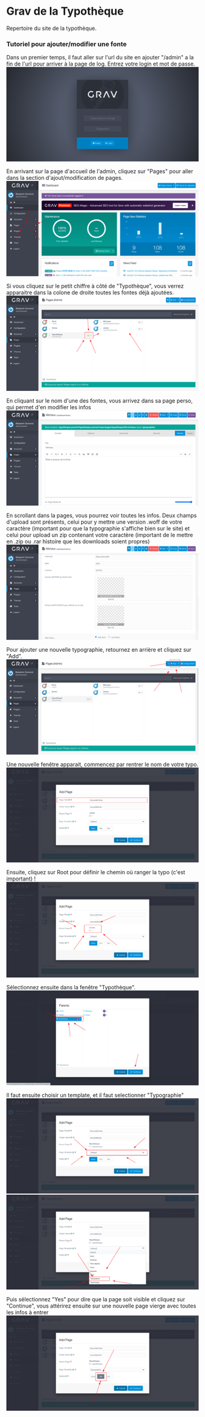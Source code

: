# Grav de la Typothèque

Repertoire du site de la typothèque.

### Tutoriel pour ajouter/modifier une fonte
Dans un premier temps, il faut aller sur l'url du site en ajouter "/admin" a la fin de l'url pour arriver à la page de log. Entrez votre login et mot de passe.
![utiliser le grav](imgdoc/img1.png)

En arrivant sur la page d'accueil de l'admin, cliquez sur "Pages" pour aller dans la section d'ajout/modification de pages.
![utiliser le grav](imgdoc/img2.png)

Si vous cliquez sur le petit chiffre à côté de "Typothèque", vous verrez apparaitre dans la colone de droite toutes les fontes déjà ajoutées.
![utiliser le grav](imgdoc/img3.png)

En cliquant sur le nom d'une des fontes, vous arrivez dans sa page perso, qui permet d'en modifier les infos
![utiliser le grav](imgdoc/img4.png)

En scrollant dans la pages, vous pourrez voir toutes les infos. Deux champs d'upload sont présents, celui pour y mettre une version .woff de votre caractère (important pour que la typographie s'affiche bien sur le site) et celui pour upload un zip contenant votre caractère (important de le mettre en .zip ou .rar histoire que les downloads soient propres)
![utiliser le grav](imgdoc/img5.png)

Pour ajouter une nouvelle typographie, retournez en arrière et cliquez sur "Add".
![utiliser le grav](imgdoc/img6.png)

Une nouvelle fenêtre apparait, commencez par rentrer le nom de votre typo.
![utiliser le grav](imgdoc/img7.png)

Ensuite, cliquez sur Root pour définir le chemin où ranger la typo (c'est important) !
![utiliser le grav](imgdoc/img8.png)

Sélectionnez ensuite dans la fenêtre "Typothèque".
![utiliser le grav](imgdoc/img9.png)

Il faut ensuite choisir un template, et il faut selectionner "Typographie"
![utiliser le grav](imgdoc/img10.png)
![utiliser le grav](imgdoc/img11.png)

Puis sélectionnez "Yes" pour dire que la page soit visible et cliquez sur "Continue", vous attérirez ensuite sur une nouvelle page vierge avec toutes les infos à entrer
![utiliser le grav](imgdoc/img12.png)